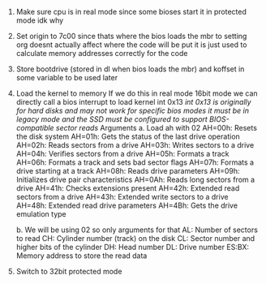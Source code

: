 1. Make sure cpu is in real mode since some bioses start it in protected mode idk why

2. Set origin to 7c00 since thats where the bios loads the mbr to setting org doesnt actually affect where the code will be put it is just used to calculate memory addresses correctly for the code


3. Store bootdrive (stored in dl when bios loads the mbr) and koffset in some variable to be used later

4. Load the kernel to memory
	If we do this in real mode 16bit mode we can directly call a bios interrupt to load kernel 
	int 0x13 
	*int 0x13 is originally for hard disks and may not work for specific* 
	*bios modes it must be in legacy mode and the SSD must be configured* 
	*to support BIOS-compatible sector reads*
	Arguments 
	a. Load ah with 02
	AH=00h: Resets the disk system
	AH=01h: Gets the status of the last drive operation
	AH=02h: Reads sectors from a drive
	AH=03h: Writes sectors to a drive
   	AH=04h: Verifies sectors from a drive
	AH=05h: Formats a track
	AH=06h: Formats a track and sets bad sector flags
	AH=07h: Formats a drive starting at a track
	AH=08h: Reads drive parameters
	AH=09h: Initializes drive pair characteristics
	AH=0Ah: Reads long sectors from a drive
	AH=41h: Checks extensions present
	AH=42h: Extended read sectors from a drive
	AH=43h: Extended write sectors to a drive
	AH=48h: Extended read drive parameters
	AH=4Bh: Gets the drive emulation type
	
	b. We will be using 02 so only arguments for that 
	AL: Number of sectors to read
	CH: Cylinder number (track) on the disk
	CL: Sector number and higher bits of the cylinder
	DH: Head number
	DL: Drive number
	ES:BX: Memory address to store the read data

5. Switch to 32bit protected mode

 
